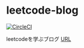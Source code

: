 # leetcode-blog
[![CircleCI](https://circleci.com/gh/morimolymoly/leetcode-blog/tree/work.svg?style=svg)](https://circleci.com/gh/morimolymoly/leetcode-blog/tree/work)

leetcodeを学ぶブログ
[URL](https://morimolymoly.github.io/leetcode-blog/)
